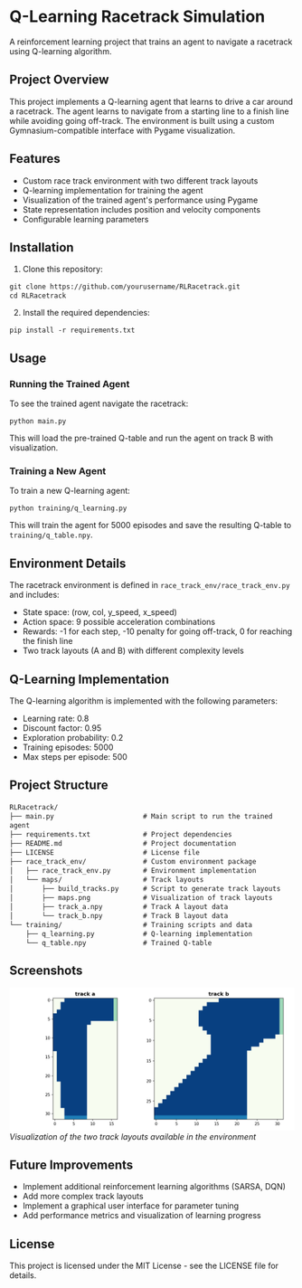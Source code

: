 # Q-Learning Racetrack Simulation

A reinforcement learning project that trains an agent to navigate a racetrack using Q-learning algorithm.

## Project Overview

This project implements a Q-learning agent that learns to drive a car around a racetrack. The agent learns to navigate from a starting line to a finish line while avoiding going off-track. The environment is built using a custom Gymnasium-compatible interface with Pygame visualization.

## Features

- Custom race track environment with two different track layouts
- Q-learning implementation for training the agent
- Visualization of the trained agent's performance using Pygame
- State representation includes position and velocity components
- Configurable learning parameters

## Installation

1. Clone this repository:
```
git clone https://github.com/yourusername/RLRacetrack.git
cd RLRacetrack
```

2. Install the required dependencies:
```
pip install -r requirements.txt
```

## Usage

### Running the Trained Agent

To see the trained agent navigate the racetrack:

```
python main.py
```

This will load the pre-trained Q-table and run the agent on track B with visualization.

### Training a New Agent

To train a new Q-learning agent:

```
python training/q_learning.py
```

This will train the agent for 5000 episodes and save the resulting Q-table to `training/q_table.npy`.

## Environment Details

The racetrack environment is defined in `race_track_env/race_track_env.py` and includes:

- State space: (row, col, y_speed, x_speed)
- Action space: 9 possible acceleration combinations
- Rewards: -1 for each step, -10 penalty for going off-track, 0 for reaching the finish line
- Two track layouts (A and B) with different complexity levels

## Q-Learning Implementation

The Q-learning algorithm is implemented with the following parameters:
- Learning rate: 0.8
- Discount factor: 0.95
- Exploration probability: 0.2
- Training episodes: 5000
- Max steps per episode: 500

## Project Structure

```
RLRacetrack/
├── main.py                      # Main script to run the trained agent
├── requirements.txt             # Project dependencies
├── README.md                    # Project documentation
├── LICENSE                      # License file
├── race_track_env/              # Custom environment package
│   ├── race_track_env.py        # Environment implementation
│   └── maps/                    # Track layouts
│       ├── build_tracks.py      # Script to generate track layouts
│       ├── maps.png             # Visualization of track layouts
│       ├── track_a.npy          # Track A layout data
│       └── track_b.npy          # Track B layout data
└── training/                    # Training scripts and data
    ├── q_learning.py            # Q-learning implementation
    └── q_table.npy              # Trained Q-table
```

## Screenshots

![Racetrack Visualization](race_track_env/maps/maps.png)
*Visualization of the two track layouts available in the environment*

## Future Improvements

- Implement additional reinforcement learning algorithms (SARSA, DQN)
- Add more complex track layouts
- Implement a graphical user interface for parameter tuning
- Add performance metrics and visualization of learning progress

## License

This project is licensed under the MIT License - see the LICENSE file for details.